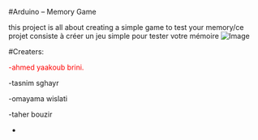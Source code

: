 #Arduino – Memory Game 

this project is all about creating a simple game to test your memory/ce projet consiste à créer un jeu simple pour tester votre mémoire
![Image](https://github.com/user-attachments/assets/f5e580a0-1210-4a84-bb40-c6c0d7e57742)

#Creaters:
<p style="color:red;">-ahmed yaakoub brini.</p>

-tasnim sghayr 

-omayama wislati

-taher bouzir 

-
